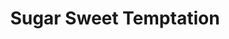 ---
tags: products
image: public/img/banners/sugarsweet.webp
title: Sugar Sweet Temptation
language: ["🇯🇵", "🇺🇸"]
engine: Kirikiri
rating: <span class="badge text-bg-warning">17+ (Versi Sensor)</span>
status: <span class="badge text-bg-info">In Progress</span>
---